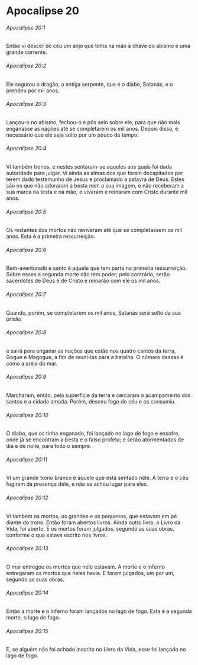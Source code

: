 # Apocalipse 20

###### Apocalipse 20:1

Então vi descer do céu um anjo que tinha na mão a chave do abismo e uma grande corrente.

###### Apocalipse 20:2

Ele segurou o dragão, a antiga serpente, que é o diabo, Satanás, e o prendeu por mil anos.

###### Apocalipse 20:3

Lançou-o no abismo, fechou-o e pôs selo sobre ele, para que não mais enganasse as nações até se completarem os mil anos. Depois disso, é necessário que ele seja solto por um pouco de tempo.

###### Apocalipse 20:4

Vi também tronos, e nestes sentaram-se aqueles aos quais foi dada autoridade para julgar. Vi ainda as almas dos que foram decapitados por terem dado testemunho de Jesus e proclamado a palavra de Deus. Estes são os que não adoraram a besta nem a sua imagem, e não receberam a sua marca na testa e na mão; e viveram e reinaram com Cristo durante mil anos.

###### Apocalipse 20:5

Os restantes dos mortos não reviveram até que se completassem os mil anos. Esta é a primeira ressurreição.

###### Apocalipse 20:6

Bem-aventurado e santo é aquele que tem parte na primeira ressurreição. Sobre esses a segunda morte não tem poder; pelo contrário, serão sacerdotes de Deus e de Cristo e reinarão com ele os mil anos.

###### Apocalipse 20:7

Quando, porém, se completarem os mil anos, Satanás será solto da sua prisão

###### Apocalipse 20:8

e sairá para enganar as nações que estão nos quatro cantos da terra, Gogue e Magogue, a fim de reuni-las para a batalha. O número dessas é como a areia do mar.

###### Apocalipse 20:9

Marcharam, então, pela superfície da terra e cercaram o acampamento dos santos e a cidade amada. Porém, desceu fogo do céu e os consumiu.

###### Apocalipse 20:10

O diabo, que os tinha enganado, foi lançado no lago de fogo e enxofre, onde já se encontram a besta e o falso profeta; e serão atormentados de dia e de noite, para todo o sempre.

###### Apocalipse 20:11

Vi um grande trono branco e aquele que está sentado nele. A terra e o céu fugiram da presença dele, e não se achou lugar para eles.

###### Apocalipse 20:12

Vi também os mortos, os grandes e os pequenos, que estavam em pé diante do trono. Então foram abertos livros. Ainda outro livro, o Livro da Vida, foi aberto. E os mortos foram julgados, segundo as suas obras, conforme o que estava escrito nos livros.

###### Apocalipse 20:13

O mar entregou os mortos que nele estavam. A morte e o inferno entregaram os mortos que neles havia. E foram julgados, um por um, segundo as suas obras.

###### Apocalipse 20:14

Então a morte e o inferno foram lançados no lago de fogo. Esta é a segunda morte, o lago de fogo.

###### Apocalipse 20:15

E, se alguém não foi achado inscrito no Livro da Vida, esse foi lançado no lago de fogo.

